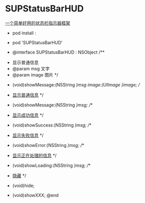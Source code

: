 # SUPStatusBarHUD
[一个简单好用的状态栏指示器框架](#)

- pod install :

- pod 'SUPStatusBarHUD'

- @interface SUPStatusBarHUD : NSObject
/**
 * 显示普通信息
 * @param msg       文字
 * @param image     图片
 */
+ (void)showMessage:(NSString *)msg image:(UIImage *)image;
/**
 * [显示普通信息](#)
 */
+ (void)showMessage:(NSString *)msg;
/**
 * [显示成功信息](#)
 */
+ (void)showSuccess:(NSString *)msg;
/**
 * [显示失败信息](#)
 */
+ (void)showError:(NSString *)msg;
/**
 * [显示正在处理的信息](#)
 */
+ (void)showLoading:(NSString *)msg;
/**
 * [隐藏](#)
 */
+ (void)hide;

+ (void)showXXX;
@end
